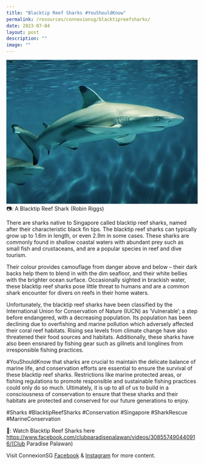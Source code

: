 ```yaml
---
title: "Blacktip Reef Sharks #YouShouldKnow"
permalink: /resources/connexionsg/blacktipreefsharks/
date: 2023-07-04
layout: post
description: ""
image: ""
---
```

![](/images/connexionsg/2023/blacktip%20reef%20sharks.jpg)
📷: A Blacktip Reef Shark (Robin Riggs)


There are sharks native to Singapore called blacktip reef sharks, named after their characteristic black fin tips. The blacktip reef sharks can typically grow up to 1.6m in length, or even 2.9m in some cases. These sharks are commonly found in shallow coastal waters with abundant prey such as small fish and crustaceans, and are a popular species in reef and dive tourism.

Their colour provides camouflage from danger above and below – their dark backs help them to blend in with the dim seafloor, and their white bellies with the brighter ocean surface. Occasionally sighted in brackish water, these blacktip reef sharks pose little threat to humans and are a common shark encounter for divers on reefs in their home waters.

Unfortunately, the blacktip reef sharks have been classified by the International Union for Conservation of Nature (IUCN) as ‘Vulnerable’; a step before endangered, with a decreasing population. Its population has been declining due to overfishing and marine pollution which adversely affected their coral reef habitats. Rising sea levels from climate change have also threatened their food sources and habitats. Additionally, these sharks have also been ensnared by fishing gear such as gillnets and longlines from irresponsible fishing practices.

#YouShouldKnow that sharks are crucial to maintain the delicate balance of marine life, and conservation efforts are essential to ensure the survival of these blacktip reef sharks. Restrictions like marine protected areas, or fishing regulations to promote responsible and sustainable fishing practices could only do so much. Ultimately, it is up to all of us to build in a consciousness of conservation to ensure that these sharks and their habitats are protected and conserved for our future generations to enjoy.

#Sharks #BlacktipReefSharks #Conservation #Singapore #SharkRescue #MarineConservation

🎥: Watch Blacktip Reef Sharks here 
https://www.facebook.com/clubparadisepalawan/videos/308557490440916/(Club Paradise Palawan)

Visit ConnexionSG [Facebook](https://www.facebook.com/ConnexionSG) & [Instagram](https://www.instagram.com/connexionsg/) for more content.